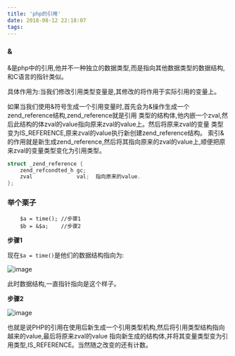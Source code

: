 ```yaml
---
title: 'php的引用'
date: 2018-08-12 22:18:07
tags:
---
```


### &

&是php中的引用,他并不一种独立的数据类型,而是指向其他数据类型的数据结构,和C语言的指针类似。

具体作用为:当我们修改引用类型变量是,其修改的将作用于实际引用的变量上。

如果当我们使用&符号生成一个引用变量时,首先会为&操作生成一个zend_reference结构,zend_reference就是引用
类型的结构体,他内嵌一个zval,然后此结构的体zval的value指向原来zval的value上。然后将原来zval的变量
类型变为IS_REFERENCE,原来zval的value执行新创建zend_reference结构。
索引&的作用就是新生成zend_reference,然后将其指向原来的zval的value上,顺便把原来zval的变量类型变化为引用类型。

```c
struct _zend_reference {
    zend_refcondted_h gc;
    zval              val;  指向原来的value.
};
```

### 举个栗子

```
    $a = time(); //步骤1
    $b = &$a;    //步骤2
```

**步骤1**

现在`$a = time()`是他们的数据结构指向为:

![image](/photo/img/php引用/未引用前.png)

此时数据结构,一直指针指向是这个样子。

**步骤2**

![image](/photo/img/php引用/引用后.png)


也就是说PHP的引用在使用后新生成一个引用类型机构,然后将引用类型结构指向越来的value,最后将原来zval的value
指向新生成的结构体,并将其变量类型变为引用类型,IS_REFERENCE。当然随之改变的还有计数。
